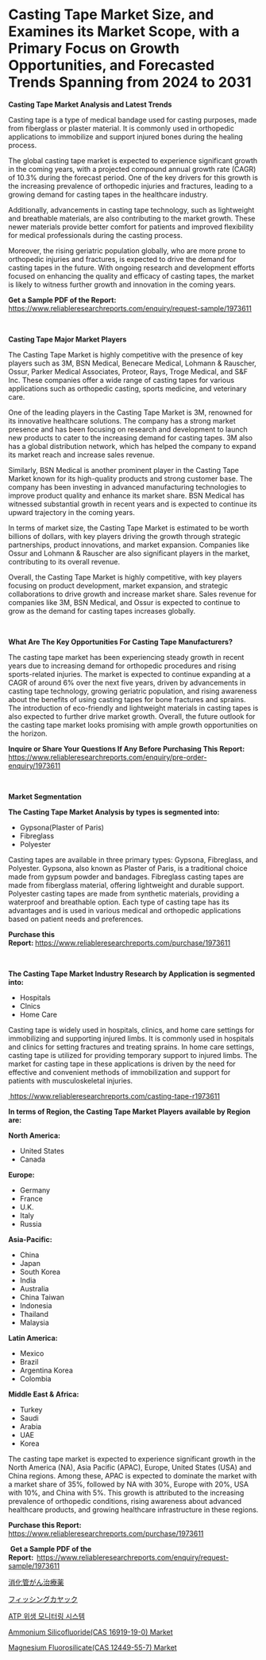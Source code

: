 <p><h1>Casting Tape Market Size, and Examines its Market Scope, with a Primary Focus on Growth Opportunities, and Forecasted Trends Spanning from 2024 to 2031</h1></p><p><strong>Casting Tape Market Analysis and Latest Trends</strong></p>
<p><p>Casting tape is a type of medical bandage used for casting purposes, made from fiberglass or plaster material. It is commonly used in orthopedic applications to immobilize and support injured bones during the healing process.</p><p>The global casting tape market is expected to experience significant growth in the coming years, with a projected compound annual growth rate (CAGR) of 10.3% during the forecast period. One of the key drivers for this growth is the increasing prevalence of orthopedic injuries and fractures, leading to a growing demand for casting tapes in the healthcare industry.</p><p>Additionally, advancements in casting tape technology, such as lightweight and breathable materials, are also contributing to the market growth. These newer materials provide better comfort for patients and improved flexibility for medical professionals during the casting process.</p><p>Moreover, the rising geriatric population globally, who are more prone to orthopedic injuries and fractures, is expected to drive the demand for casting tapes in the future. With ongoing research and development efforts focused on enhancing the quality and efficacy of casting tapes, the market is likely to witness further growth and innovation in the coming years.</p></p>
<p><strong>Get a Sample PDF of the Report:&nbsp;</strong> <a href="https://www.reliableresearchreports.com/enquiry/request-sample/1973611">https://www.reliableresearchreports.com/enquiry/request-sample/1973611</a></p>
<p>&nbsp;</p>
<p><strong>Casting Tape Major Market Players</strong></p>
<p><p>The Casting Tape Market is highly competitive with the presence of key players such as 3M, BSN Medical, Benecare Medical, Lohmann & Rauscher, Ossur, Parker Medical Associates, Proteor, Rays, Troge Medical, and S&F Inc. These companies offer a wide range of casting tapes for various applications such as orthopedic casting, sports medicine, and veterinary care.</p><p>One of the leading players in the Casting Tape Market is 3M, renowned for its innovative healthcare solutions. The company has a strong market presence and has been focusing on research and development to launch new products to cater to the increasing demand for casting tapes. 3M also has a global distribution network, which has helped the company to expand its market reach and increase sales revenue.</p><p>Similarly, BSN Medical is another prominent player in the Casting Tape Market known for its high-quality products and strong customer base. The company has been investing in advanced manufacturing technologies to improve product quality and enhance its market share. BSN Medical has witnessed substantial growth in recent years and is expected to continue its upward trajectory in the coming years.</p><p>In terms of market size, the Casting Tape Market is estimated to be worth billions of dollars, with key players driving the growth through strategic partnerships, product innovations, and market expansion. Companies like Ossur and Lohmann & Rauscher are also significant players in the market, contributing to its overall revenue.</p><p>Overall, the Casting Tape Market is highly competitive, with key players focusing on product development, market expansion, and strategic collaborations to drive growth and increase market share. Sales revenue for companies like 3M, BSN Medical, and Ossur is expected to continue to grow as the demand for casting tapes increases globally.</p></p>
<p>&nbsp;</p>
<p><strong>What Are The Key Opportunities For Casting Tape Manufacturers?</strong></p>
<p><p>The casting tape market has been experiencing steady growth in recent years due to increasing demand for orthopedic procedures and rising sports-related injuries. The market is expected to continue expanding at a CAGR of around 6% over the next five years, driven by advancements in casting tape technology, growing geriatric population, and rising awareness about the benefits of using casting tapes for bone fractures and sprains. The introduction of eco-friendly and lightweight materials in casting tapes is also expected to further drive market growth. Overall, the future outlook for the casting tape market looks promising with ample growth opportunities on the horizon.</p></p>
<p><strong>Inquire or Share Your Questions If Any Before Purchasing This Report:</strong> <a href="https://www.reliableresearchreports.com/enquiry/pre-order-enquiry/1973611">https://www.reliableresearchreports.com/enquiry/pre-order-enquiry/1973611</a></p>
<p>&nbsp;</p>
<p><strong>Market Segmentation</strong></p>
<p><strong>The Casting Tape Market Analysis by types is segmented into:</strong></p>
<p><ul><li>Gypsona(Plaster of Paris)</li><li>Fibreglass</li><li>Polyester</li></ul></p>
<p><p>Casting tapes are available in three primary types: Gypsona, Fibreglass, and Polyester. Gypsona, also known as Plaster of Paris, is a traditional choice made from gypsum powder and bandages. Fibreglass casting tapes are made from fiberglass material, offering lightweight and durable support. Polyester casting tapes are made from synthetic materials, providing a waterproof and breathable option. Each type of casting tape has its advantages and is used in various medical and orthopedic applications based on patient needs and preferences.</p></p>
<p><strong>Purchase this Report:&nbsp;</strong><a href="https://www.reliableresearchreports.com/purchase/1973611">https://www.reliableresearchreports.com/purchase/1973611</a></p>
<p>&nbsp;</p>
<p><strong>The Casting Tape Market Industry Research by Application is segmented into:</strong></p>
<p><ul><li>Hospitals</li><li>Clnics</li><li>Home Care</li></ul></p>
<p><p>Casting tape is widely used in hospitals, clinics, and home care settings for immobilizing and supporting injured limbs. It is commonly used in hospitals and clinics for setting fractures and treating sprains. In home care settings, casting tape is utilized for providing temporary support to injured limbs. The market for casting tape in these applications is driven by the need for effective and convenient methods of immobilization and support for patients with musculoskeletal injuries.</p></p>
<p><a href="https://www.reliableresearchreports.com/casting-tape-r1973611">&nbsp;https://www.reliableresearchreports.com/casting-tape-r1973611</a></p>
<p><strong>In terms of Region, the Casting Tape Market Players available by Region are:</strong></p>
<p>
    <p> <strong> North America: </strong>
        <ul>
            <li>United States</li>
            <li>Canada</li>
        </ul>
        </p> 
    <p> <strong> Europe: </strong>
        <ul>
            <li>Germany</li>
            <li>France</li>
            <li>U.K.</li>
            <li>Italy</li>
            <li>Russia</li>
        </ul>
        </p> 
    <p> <strong> Asia-Pacific: </strong>
        <ul>
            <li>China</li>
            <li>Japan</li>
            <li>South Korea</li>
            <li>India</li>
            <li>Australia</li>
            <li>China Taiwan</li>
            <li>Indonesia</li>
            <li>Thailand</li>
            <li>Malaysia</li>
        </ul>
        </p> 
    <p> <strong> Latin America: </strong>
        <ul>
            <li>Mexico</li>
            <li>Brazil</li>
            <li>Argentina Korea</li>
            <li>Colombia</li>
        </ul>
        </p> 
    <p> <strong> Middle East & Africa: </strong>
        <ul>
            <li>Turkey</li>
            <li>Saudi</li>
            <li>Arabia</li>
            <li>UAE</li>
            <li>Korea</li>
        </ul>
    </p>
    </p>
<p><p>The casting tape market is expected to experience significant growth in the North America (NA), Asia Pacific (APAC), Europe, United States (USA) and China regions. Among these, APAC is expected to dominate the market with a market share of 35%, followed by NA with 30%, Europe with 20%, USA with 10%, and China with 5%. This growth is attributed to the increasing prevalence of orthopedic conditions, rising awareness about advanced healthcare products, and growing healthcare infrastructure in these regions.</p></p>
<p><strong>Purchase this Report: </strong><a href="https://www.reliableresearchreports.com/purchase/1973611">https://www.reliableresearchreports.com/purchase/1973611</a></p>
<p>&nbsp;<strong>Get a Sample PDF of the Report:&nbsp;&nbsp;</strong><a href="https://www.reliableresearchreports.com/enquiry/request-sample/1973611">https://www.reliableresearchreports.com/enquiry/request-sample/1973611</a></p>
<p><strong></strong></p>
<p><p><a href="https://medium.com/@deontestanton2023/%E6%B6%88%E5%8C%96%E5%99%A8%E3%81%8C%E3%82%93%E8%96%AC%E5%B8%82%E5%A0%B4%E3%81%AE%E5%88%86%E6%9E%90-%E3%81%9D%E3%81%AEcagr-%E5%B8%82%E5%A0%B4%E3%82%BB%E3%82%B0%E3%83%A1%E3%83%B3%E3%83%86%E3%83%BC%E3%82%B7%E3%83%A7%E3%83%B3-%E3%81%8A%E3%82%88%E3%81%B3%E3%82%B0%E3%83%AD%E3%83%BC%E3%83%90%E3%83%AB%E6%A5%AD%E7%95%8C%E6%A6%82%E8%A6%81-f34be88126c9">消化管がん治療薬</a></p><p><a href="https://github.com/JacksonWiza1924/Market-Research-Report-List-1/blob/main/218293450283.md">フィッシングカヤック</a></p><p><a href="https://medium.com/@koreycrooks2022/atp-%EC%9C%84%EC%83%9D-%EB%AA%A8%EB%8B%88%ED%84%B0%EB%A7%81-%EC%8B%9C%EC%8A%A4%ED%85%9C-%EC%8B%9C%EC%9E%A5-%EC%9C%A0%ED%98%95-%EC%A0%81%EC%9A%A9-%EB%B0%8F-%EC%A7%80%EB%A6%AC%EC%97%90-%EB%8C%80%ED%95%9C-%ED%8F%AC%EA%B4%84%EC%A0%81-%ED%8F%89%EA%B0%80-45bb89485446">ATP 위생 모니터링 시스템</a></p><p><a href="https://issuu.com/reportprime-2/docs/ammonium-silicofluoridecas-16919-19-0-market-size-">Ammonium Silicofluoride(CAS 16919-19-0) Market</a></p><p><a href="https://issuu.com/reportprime-2/docs/magnesium-fluorosilicatecas-12449-55-7-market-size">Magnesium Fluorosilicate(CAS 12449-55-7) Market</a></p></p>